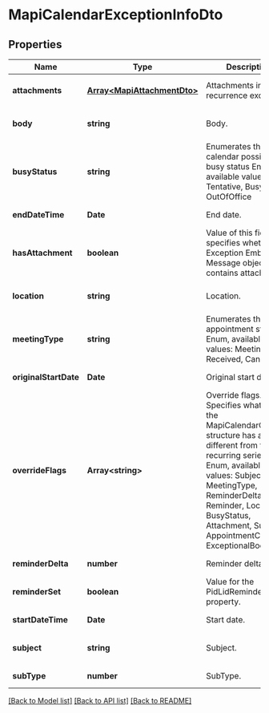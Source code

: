 # MapiCalendarExceptionInfoDto

## Properties
Name | Type | Description | Notes
------------ | ------------- | ------------- | -------------
**attachments** | [**Array&lt;MapiAttachmentDto&gt;**](MapiAttachmentDto.md) | Attachments in the recurrence exception.              | [optional] [default to undefined]
**body** | **string** | Body.              | [optional] [default to undefined]
**busyStatus** | **string** | Enumerates the mapi calendar possible busy status Enum, available values: Free, Tentative, Busy, OutOfOffice | [default to undefined]
**endDateTime** | **Date** | End date.              | [default to undefined]
**hasAttachment** | **boolean** | Value of this field specifies whether the Exception Embedded Message object contains attachments.              | [default to undefined]
**location** | **string** | Location.              | [optional] [default to undefined]
**meetingType** | **string** | Enumerates the appointment state Enum, available values: Meeting, Received, Canceled | [default to undefined]
**originalStartDate** | **Date** | Original start date.              | [default to undefined]
**overrideFlags** | **Array&lt;string&gt;** | Override flags.              Items: Specifies what data in the MapiCalendarOverride structure has a value different from the recurring series. Enum, available values: Subject, MeetingType, ReminderDelta, Reminder, Location, BusyStatus, Attachment, Subtype, AppointmentColor, ExceptionalBody | [optional] [default to undefined]
**reminderDelta** | **number** | Reminder delta.              | [default to undefined]
**reminderSet** | **boolean** | Value for the PidLidReminderSet property.              | [default to undefined]
**startDateTime** | **Date** | Start date.              | [default to undefined]
**subject** | **string** | Subject.              | [optional] [default to undefined]
**subType** | **number** | SubType.              | [default to undefined]



[[Back to Model list]](README.md#documentation-for-models) [[Back to API list]](README.md#documentation-for-api-endpoints) [[Back to README]](README.md)
